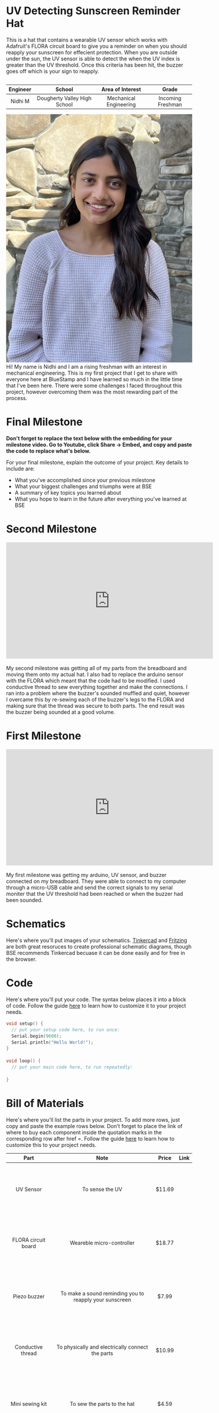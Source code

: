 # UV Detecting Sunscreen Reminder Hat
This is a hat that contains a wearable UV sensor which works with Adafruit's FLORA circuit board to give you a reminder on when you should reapply your sunscreen for effecient protection. When you are outside under the sun, the UV sensor is able to detect the when the UV index is greater than the UV threshold. Once this criteria has been hit, the buzzer goes off which is your sign to reapply.

```HTML 

```

| **Engineer** | **School** | **Area of Interest** | **Grade** |
|:--:|:--:|:--:|:--:|
| Nidhi M | Dougherty Valley High School | Mechanical Engineering | Incoming Freshman


![Headstone image](headshot.jpeg)
Hi! My name is Nidhi and I am a rising freshman with an interest in mechanical engineering. This is my first project that I get to share with everyone here at BlueStamp and I have learned so much in the little time that I've been here. There were some challenges I faced throughout this project, however overcoming them was the most rewarding part of the process. 
# Final Milestone

**Don't forget to replace the text below with the embedding for your milestone video. Go to Youtube, click Share -> Embed, and copy and paste the code to replace what's below.**


For your final milestone, explain the outcome of your project. Key details to include are:
- What you've accomplished since your previous milestone
- What your biggest challenges and triumphs were at BSE
- A summary of key topics you learned about
- What you hope to learn in the future after everything you've learned at BSE



# Second Milestone



<iframe width="560" height="315" src="https://www.youtube.com/embed/8_MRZ_VAjxc" title="YouTube video player" frameborder="0" allow="accelerometer; autoplay; clipboard-write; encrypted-media; gyroscope; picture-in-picture; web-share" allowfullscreen></iframe>



My second milestone was getting all of my parts from the breadboard and moving them onto my actual hat. I also had to replace the arduino sensor with the FLORA which meant that the code had to be modified. I used conductive thread to sew everything together and make the connections. I ran into a problem where the buzzer's sounded muffled and quiet, however I overcame this by re-sewing each of the buzzer's legs to the FLORA and making sure that the thread was secure to both parts. The end result was the buzzer being sounded at a good volume.

# First Milestone


<iframe width="560" height="315" src="https://www.youtube.com/embed/SDwStuIfWPI" title="YouTube video player" frameborder="0" allow="accelerometer; autoplay; clipboard-write; encrypted-media; gyroscope; picture-in-picture; web-share" allowfullscreen></iframe>



My first milestone was getting my arduino, UV sensor, and buzzer connected on my breadboard. They were able to connect to my computer through a micro-USB cable and send the correct signals to my serial moniter that the UV threshold had been reached or when the buzzer had been sounded.

# Schematics 
Here's where you'll put images of your schematics. [Tinkercad](https://www.tinkercad.com/blog/official-guide-to-tinkercad-circuits) and [Fritzing](https://fritzing.org/learning/) are both great resoruces to create professional schematic diagrams, though BSE recommends Tinkercad becuase it can be done easily and for free in the browser. 

# Code
Here's where you'll put your code. The syntax below places it into a block of code. Follow the guide [here]([url](https://www.markdownguide.org/extended-syntax/)) to learn how to customize it to your project needs. 

```c++
void setup() {
  // put your setup code here, to run once:
  Serial.begin(9600);
  Serial.println("Hello World!");
}

void loop() {
  // put your main code here, to run repeatedly:

}
```

# Bill of Materials
Here's where you'll list the parts in your project. To add more rows, just copy and paste the example rows below.
Don't forget to place the link of where to buy each component inside the quotation marks in the corresponding row after href =. Follow the guide [here]([url](https://www.markdownguide.org/extended-syntax/)) to learn how to customize this to your project needs. 

| **Part** | **Note** | **Price** | **Link** |
|:--:|:--:|:--:|:--:|
| UV Sensor | To sense the UV | $11.69 | <div class="iframely-embed"><div class="iframely-responsive" style="height: 140px; padding-bottom: 0;"><a href="https://www.amazon.com/Comimark-UVM-30A-Ultraviolet-Detection-Arduino/dp/B07V3PW4R2/ref=sr_1_1?crid=2Q8OCQE12Y2N2" data-iframely-url="//iframely.net/bP6QAwT?card=small"></a></div></div><script async src="//iframely.net/embed.js"></script> |
| FLORA circuit board | Weareble micro-controller | $18.77 | <div class="iframely-embed"><div class="iframely-responsive" style="height: 140px; padding-bottom: 0;"><a href="https://www.amazon.com/FLORA-Wearable-electronic-platform-Arduino-compatible/dp/B00GLSRBLQ/ref=sr_1_3?crid=1B2ZS8IBDS4KB" data-iframely-url="//iframely.net/ktLE7cC?card=small"></a></div></div><script async src="//iframely.net/embed.js"></script> |
| Piezo buzzer | To make a sound reminding you to reapply your sunscreen | $7.99 | <div class="iframely-embed"><div class="iframely-responsive" style="height: 140px; padding-bottom: 0;"><a href="https://www.amazon.com/a15091400ux0103-Electronic-Mounting-Passive-Sounder/dp/B018I1WBNQ/ref=sr_1_6?crid=J4M8HAPZ1CK1" data-iframely-url="//iframely.net/GbgH1cD?card=small"></a></div></div><script async src="//iframely.net/embed.js"></script> |
| Conductive thread | To physically and electrically connect the parts | $10.99 | <div class="iframely-embed"><div class="iframely-responsive" style="height: 140px; padding-bottom: 0;"><a href="https://www.amazon.com/KOOKYE-Conductive-Bobbins-Sewable-Threader/dp/B07PFTXZLG/ref=sr_1_1_sspa?crid=3C1SEKB46OYOY" data-iframely-url="//iframely.net/Rt2E46F?card=small"></a></div></div><script async src="//iframely.net/embed.js"></script> |
| Mini sewing kit | To sew the parts to the hat | $4.59 | <div class="iframely-embed"><div class="iframely-responsive" style="height: 140px; padding-bottom: 0;"><a href="https://www.amazon.com/SINGER-01927-Travel-Sewing-Assorted/dp/B000YZ6CSA/ref=sr_1_8?crid=WPH9T9NFDGH0" data-iframely-url="//iframely.net/xXyypcr?card=small"></a></div></div><script async src="//iframely.net/embed.js"></script> |
| Power bank w/ USB | To power the FLORA circuit board | $17.99 | <div class="iframely-embed"><div class="iframely-responsive" style="height: 140px; padding-bottom: 0;"><a href="https://www.amazon.com/Attom-Tech-Portable-External-Emergency/dp/B07JZCZSH9/ref=sr_1_3?crid=2NQJCXAPTNELJ" data-iframely-url="//iframely.net/qp0GSkG?card=small"></a></div></div><script async src="//iframely.net/embed.js"></script> |
| Hat | To protect from the sun and used as the base for this project | $7.99 | <div class="iframely-embed"><div class="iframely-responsive" style="height: 140px; padding-bottom: 0;"><a href="https://www.amazon.com/dp/B0BYMQ4KQ6/ref=twister_B0BYMQ75B7?_encoding=UTF8" data-iframely-url="//iframely.net/JmdGpgV?card=small"></a></div></div><script async src="//iframely.net/embed.js"></script> |


# Other Resources/Examples
One of the best parts about Github is that you can view how other people set up their own work. Here are some past BSE portfolios that are awesome examples. You can view how they set up their portfolio, and you can view their index.md files to understand how they implemented different portfolio components.
- [Example 1](https://trashytuber.github.io/YimingJiaBlueStamp/)
- [Example 2](https://sviatil0.github.io/Sviatoslav_BSE/)
- [Example 3](https://arneshkumar.github.io/arneshbluestamp/)

To watch the BSE tutorial on how to create a portfolio, click here.
